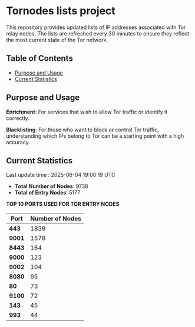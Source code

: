 # Tornodes lists project

This repository provides updated lists of IP addresses associated with Tor relay nodes. The lists are refreshed every 30 minutes to ensure they reflect the most current state of the Tor network.

## Table of Contents

- [Purpose and Usage](#purpose-and-usage)
- [Current Statistics](#current-statistics)


## Purpose and Usage

**Enrichment**: For services that wish to allow Tor traffic or identify it correctly.

**Blacklisting**: For those who want to block or control Tor traffic, understanding which IPs belong to Tor can be a starting point with a high accuracy.

## Current Statistics

Last update time : 2025-06-04 19:00:19 UTC

- **Total Number of Nodes**: 9738
- **Total of Entry Nodes**: 5177

**TOP 10 PORTS USED FOR TOR ENTRY NODES**

| **Port** | **Number of Nodes** |
|------|-----------------|
| **443**   | 1839  |
| **9001**   | 1578  |
| **8443**   | 164  |
| **9000**   | 123  |
| **9002**   | 104  |
| **8080**   | 95  |
| **80**   | 73  |
| **9100**   | 72  |
| **143**   | 45  |
| **993**   | 44  |

